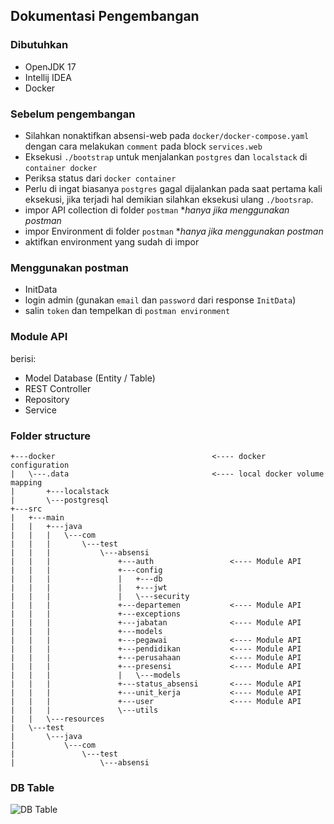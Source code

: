 ## Dokumentasi Pengembangan

### Dibutuhkan
- OpenJDK 17
- Intellij IDEA
- Docker

### Sebelum pengembangan
- Silahkan nonaktifkan absensi-web pada ```docker/docker-compose.yaml``` dengan cara melakukan `comment` pada block `services.web`
- Eksekusi `./bootstrap` untuk menjalankan `postgres` dan `localstack` di `container docker`
- Periksa status dari `docker container`
- Perlu di ingat biasanya `postgres` gagal dijalankan pada saat pertama kali eksekusi, jika terjadi hal demikian silahkan eksekusi ulang `./bootsrap`.
- impor API collection di folder `postman` **hanya jika menggunakan postman*
- impor Environment di folder `postman` **hanya jika menggunakan postman*
- aktifkan environment yang sudah di impor

### Menggunakan postman
- InitData
- login admin (gunakan `email` dan `password` dari response `InitData`)
- salin `token` dan tempelkan di `postman environment`

### Module API

berisi:

- Model Database (Entity / Table)
- REST Controller
- Repository
- Service


### Folder structure
```
+---docker                                   <---- docker configuration 
|   \---.data                                <---- local docker volume mapping
|       +---localstack
|       \---postgresql
+---src
|   +---main
|   |   +---java
|   |   |   \---com
|   |   |       \---test
|   |   |           \---absensi
|   |   |               +---auth                 <---- Module API
|   |   |               +---config
|   |   |               |   +---db
|   |   |               |   +---jwt
|   |   |               |   \---security
|   |   |               +---departemen           <---- Module API
|   |   |               +---exceptions
|   |   |               +---jabatan              <---- Module API
|   |   |               +---models              
|   |   |               +---pegawai              <---- Module API
|   |   |               +---pendidikan           <---- Module API
|   |   |               +---perusahaan           <---- Module API
|   |   |               +---presensi             <---- Module API
|   |   |               |   \---models
|   |   |               +---status_absensi       <---- Module API
|   |   |               +---unit_kerja           <---- Module API
|   |   |               +---user                 <---- Module API
|   |   |               \---utils              
|   |   \---resources
|   \---test
|       \---java
|           \---com
|               \---test
|                   \---absensi

```

### DB Table
![DB Table](https://lh3.googleusercontent.com/pw/AIL4fc_dffwWvgFPTwCHIfb4i8XqthiFArbmjjm_6IcmwixIog5Mr9LEjXW8vmpYBXXhYCn4yeGol5hGxE-WL7_bQZzE-7vscfkLX8e0hlXTbAgc8GFYuab0drjzPsXlqvnf8_8o7RT4JJjQbu3gMcLTSHQP=w1148-h840-s-no)
